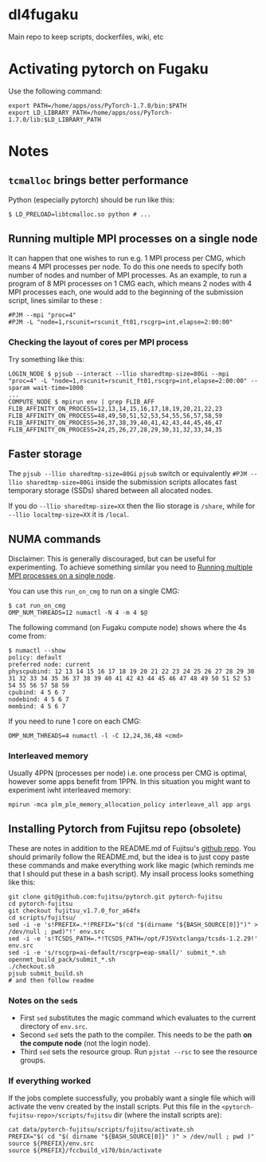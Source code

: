 # dl4fugaku
Main repo to keep scripts, dockerfiles, wiki, etc

# Activating pytorch on Fugaku
Use the following command:
```
export PATH=/home/apps/oss/PyTorch-1.7.0/bin:$PATH
export LD_LIBRARY_PATH=/home/apps/oss/PyTorch-1.7.0/lib:$LD_LIBRARY_PATH
```

# Notes

## `tcmalloc` brings better performance
Python (especially pytorch) should be run like this:
```
$ LD_PRELOAD=libtcmalloc.so python # ...
```

## Running multiple MPI processes on a single node
It can happen that one wishes to run e.g. 1 MPI process per CMG, which
means 4 MPI processes per node.  To do this one needs to specify both
number of nodes and number of MPI processes.  As an example, to run a
program of 8 MPI processes on 1 CMG each, which means 2 nodes with 4
MPI processes each, one would add to the beginning of the submission
script, lines similar to these :

```
#PJM --mpi "proc=4" 
#PJM -L "node=1,rscunit=rscunit_ft01,rscgrp=int,elapse=2:00:00"
```

### Checking the layout of cores per MPI process
Try something like this:
```
LOGIN_NODE $ pjsub --interact --llio sharedtmp-size=80Gi --mpi "proc=4" -L "node=1,rscunit=rscunit_ft01,rscgrp=int,elapse=2:00:00" --sparam wait-time=1000
...
COMPUTE_NODE $ mpirun env | grep FLIB_AFF
FLIB_AFFINITY_ON_PROCESS=12,13,14,15,16,17,18,19,20,21,22,23
FLIB_AFFINITY_ON_PROCESS=48,49,50,51,52,53,54,55,56,57,58,59
FLIB_AFFINITY_ON_PROCESS=36,37,38,39,40,41,42,43,44,45,46,47
FLIB_AFFINITY_ON_PROCESS=24,25,26,27,28,29,30,31,32,33,34,35
```

## Faster storage
The `pjsub --llio sharedtmp-size=80Gi` `pjsub` switch or equivalently
`#PJM --llio sharedtmp-size=80Gi` inside the submission scripts
allocates fast temporary storage (SSDs) shared between all alocated nodes.

If you do `--llio sharedtmp-size=XX` then the llio storage is `/share`, 
while for `--llio localtmp-size=XX` it is `/local`.

## NUMA commands
Disclaimer: This is generally discouraged, but can be useful for
experimenting.  To achieve something similar you need to [Running
multiple MPI processes on a single
node](#running-multiple-mpi-processes-on-a-single-node).

You can use this `run_on_cmg` to run on a single CMG:
```
$ cat run_on_cmg
OMP_NUM_THREADS=12 numactl -N 4 -m 4 $@
```
The following command (on Fugaku compute node) shows where the 4s come from:
```
$ numactl --show
policy: default
preferred node: current
physcpubind: 12 13 14 15 16 17 18 19 20 21 22 23 24 25 26 27 28 29 30 31 32 33 34 35 36 37 38 39 40 41 42 43 44 45 46 47 48 49 50 51 52 53 54 55 56 57 58 59 
cpubind: 4 5 6 7 
nodebind: 4 5 6 7 
membind: 4 5 6 7 
```

If you need to rune 1 core on each CMG: 
```
OMP_NUM_THREADS=4 numactl -l -C 12,24,36,48 <cmd>
```

### Interleaved memory
Usually 4PPN (processes per node) i.e. one process per CMG is optimal, however some apps benefit from 1PPN.  In this situation you might want to experiment iwht interleaved memory:
```
mpirun -mca plm_ple_memory_allocation_policy interleave_all app args
```

## Installing Pytorch from Fujitsu repo (obsolete)

These are notes in addition to the README.md of Fujitsu's [github repo](https://github.com/fujitsu/pytorch/tree/fujitsu_v1.7.0_for_a64fx/scripts/fujitsu). 
You should primarily follow the README.md, but the idea is to just copy paste these commands and make everything work like magic (which reminds me that I should put these in a bash script).
My insall process looks something like this:

```shell
git clone git@github.com:fujitsu/pytorch.git pytorch-fujitsu
cd pytorch-fujitsu
git checkout fujitsu_v1.7.0_for_a64fx
cd scripts/fujitsu/
sed -i -e 's!PREFIX=.*!PREFIX="$(cd "$(dirname "${BASH_SOURCE[0]}")" > /dev/null ; pwd)"!' env.src
sed -i -e 's!TCSDS_PATH=.*!TCSDS_PATH=/opt/FJSVxtclanga/tcsds-1.2.29!' env.src
sed -i -e 's/rscgrp=ai-default/rscgrp=eap-small/' submit_*.sh opennmt_build_pack/submit_*.sh
./checkout.sh
pjsub submit_build.sh
# and then follow readme
```

### Notes on the `sed`s

- First `sed` substitutes the magic command which evaluates to the current directory of `env.src`.
- Second `sed` sets the path to the compiler. This needs to be the path **on the compute node** (not the login node).
- Third `sed` sets the resource group.  Run `pjstat --rsc` to see the resource groups.

### If everything worked

If the jobs complete successfully, you probably want a single file which will activate the venv created by the install scripts.  Put this file in the `<pytorch-fujitsu-repo>/scripts/fujitsu` dir (where the install scripts are):
```shell
cat data/pytorch-fujitsu/scripts/fujitsu/activate.sh 
PREFIX="$( cd "$( dirname "${BASH_SOURCE[0]}" )" > /dev/null ; pwd )"
source ${PREFIX}/env.src
source ${PREFIX}/fccbuild_v170/bin/activate
```
